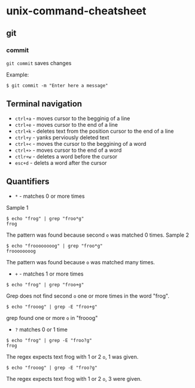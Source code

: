 # unix-command-cheatsheet

## git

### commit

`git commit` saves changes

Example:
```console
$ git commit -m "Enter here a message"
```
## Terminal navigation
- `ctrl+a` - moves cursor to the begginig of a line
- `ctrl+e` - moves cursor to the end of a line
- `ctrl+k` - deletes text from the position cursor to the end of a line
- `ctrl+y` - yanks perviously deleted text
- `ctrl+<` - moves the cursor to the beggining of a word
- `ctrl+>` - moves cursor to the end of a word
- `ctlr+w` - deletes a word before the cursor
- `esc+d` - delets a word after the cursor
## Quantifiers
- `*` - matches 0 or more times

Sample 1
```console
$ echo "frog" | grep "froo*g"
frog
```
The pattern was found because second `o` was matched 0 times.
Sample 2
```console
$ echo "froooooooog" | grep "froo*g"
froooooooog
```
The pattern was found because `o` was matched many times.

- `+` - matches 1 or more times
```console
$ echo "frog" | grep "froo+g"
```
Grep does not find second `o` one or more times in the word "frog".
```console
$ echo "frooog" | grep -E "froo+g"
```
grep found one or more `o` in "frooog" 
- `?` matches 0 or 1 time
```console
$ echo "frog" | grep -E "froo?g"
frog
```
The regex expects text frog with 1 or 2 `o`, 1 was given.

```console
$ echo "frooog" | grep -E "froo?g"
```
The regex expects text frog with 1 or 2 `o`, 3 were given.
